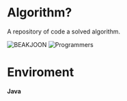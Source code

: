 # Algorithm?

A repository of code a solved algorithm.

![BEAKJOON](https://d2gd6pc034wcta.cloudfront.net/images/logo@2x.png)
![Programmers](https://programmers.co.kr/assets/bi-programmers-light-0d164d49b51a123bab5cca11106145d6fac5a5ac04b8646780369c2a5bc0dd79.png)

# Enviroment

**Java**

